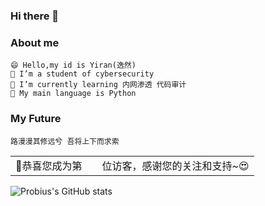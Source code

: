 ### Hi there 👋

<!--
**yiranloveyou/yiranloveyou** is a ✨ _special_ ✨ repository because its `README.md` (this file) appears on your GitHub profile.

Here are some ideas to get you started:

- 🔭 I’m currently working on ...
- 🌱 I’m currently learning ...
- 👯 I’m looking to collaborate on ...
- 🤔 I’m looking for help with ...
- 💬 Ask me about ...
- 📫 How to reach me: ...
- 😄 Pronouns: ...
- ⚡ Fun fact: ...
-->
### About me
```
😄 Hello,my id is Yiran(逸然)
🌱 I’m a student of cybersecurity
🔭 I’m currently learning 内网渗透 代码审计
💬 My main language is Python
```

### My Future
```
路漫漫其修远兮 吾将上下而求索
```
<table>
  <tr>
    <td>🥰恭喜您成为第</td>
    <td><img src="https://profile-counter.glitch.me/yiranloveyou/count.svg" alt="" /></td>
    <td>位访客，感谢您的关注和支持~😍</td>
  </tr>
</table>

![Probius's GitHub stats](https://github-readme-stats.vercel.app/api?username=yiranloveyou&include_all_commits=true&hide_border=true) 
